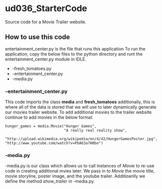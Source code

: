 # ud036_StarterCode
Source code for a Movie Trailer website.

## How to use this code
entertainment_center.py is the file that runs this application  To run the application, copy the below files to the python directory and runt the entertainment_center.py module in IDLE.

* -fresh_tomatoes.py
* -entertainment_center.py
* -media.py

### -entertainment_center.py
This code imports the class **media** and **fresh_tomatoes** additionally, this is where all of the data is stored that we will use to later dynamically generate our movies trailer website.  To add additional movies to the trailer website continue to add movies in the below format:

```
hunger_games = media.Movie("Hunger Games",
                           "A really real reality show",
                           "http://upload.wikimedia.org/wikipedia/en/4/42/HungerGamesPoster.jpg",                          "http://www.youtube.com/watch?v=PbA63a7H0bo")
```

### -media.py
-media.py is our class which allows us to call instances of _Movie_ to re-use code in creating additional mvies later.  We pass in to _Movie_ the movie title, movie storyline, poster image, and the youtube trailer.  Additioanlly we define the method _show_trailer_ in -media.py.




